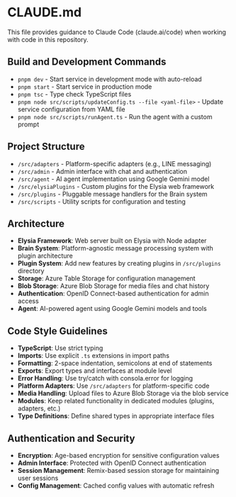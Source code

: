 # CLAUDE.md

This file provides guidance to Claude Code (claude.ai/code) when working with code in this repository.

## Build and Development Commands

- `pnpm dev` - Start service in development mode with auto-reload
- `pnpm start` - Start service in production mode
- `pnpm tsc` - Type check TypeScript files
- `pnpm node src/scripts/updateConfig.ts --file <yaml-file>` - Update service configuration from YAML file
- `pnpm node src/scripts/runAgent.ts` - Run the agent with a custom prompt

## Project Structure

- `/src/adapters` - Platform-specific adapters (e.g., LINE messaging)
- `/src/admin` - Admin interface with chat and authentication
- `/src/agent` - AI agent implementation using Google Gemini model
- `/src/elysiaPlugins` - Custom plugins for the Elysia web framework
- `/src/plugins` - Pluggable message handlers for the Brain system
- `/src/scripts` - Utility scripts for configuration and testing

## Architecture

- **Elysia Framework**: Web server built on Elysia with Node adapter
- **Brain System**: Platform-agnostic message processing system with plugin architecture
- **Plugin System**: Add new features by creating plugins in `/src/plugins` directory
- **Storage**: Azure Table Storage for configuration management
- **Blob Storage**: Azure Blob Storage for media files and chat history
- **Authentication**: OpenID Connect-based authentication for admin access
- **Agent**: AI-powered agent using Google Gemini models and tools

## Code Style Guidelines

- **TypeScript**: Use strict typing
- **Imports**: Use explicit `.ts` extensions in import paths
- **Formatting**: 2-space indentation, semicolons at end of statements
- **Exports**: Export types and interfaces at module level
- **Error Handling**: Use try/catch with consola.error for logging
- **Platform Adapters**: Use `/src/adapters` for platform-specific code
- **Media Handling**: Upload files to Azure Blob Storage via the blob service
- **Modules**: Keep related functionality in dedicated modules (plugins, adapters, etc.)
- **Type Definitions**: Define shared types in appropriate interface files

## Authentication and Security

- **Encryption**: Age-based encryption for sensitive configuration values
- **Admin Interface**: Protected with OpenID Connect authentication
- **Session Management**: Remix-based session storage for maintaining user sessions
- **Config Management**: Cached config values with automatic refresh